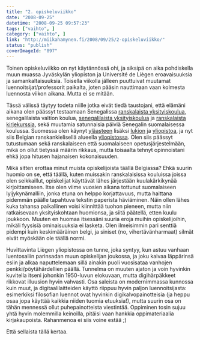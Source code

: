 ```yaml
---
title: "2. opiskeluviikko"
date: "2008-09-25"
datetime: "2008-09-25 09:57:23"
tags: ["vaihto", ]
category: ["vaihto", ]
link: "http://miikahamynen.fi/2008/09/25/2-opiskeluviikko/"
status: "publish"
coverImageId: "897"
---
```


Toinen opiskeluviikko on nyt käytännössä ohi, ja siksipä on aika pohdiskella muun muassa Jyväskylän yliopiston ja Université de Liègen eroavaisuuksia ja samankaltaisuuksia. Toisella viikolla jälleen puuttuivat muutamat luennoitsijat/professorit paikalta, joten pääsin nauttimaan vaan kolmesta luennosta viikon aikana. Mutta ei se mitään.

Tässä välissä täytyy todeta niille jotka eivät tiedä taustojani, että elämäni aikana olen päässyt testaamaan Senegalissa [ranskalaista yksityiskoulua](http://www.ecole-saintexupery.org/), senegalilaista valtion koulua, [senegalilaista yksityiskoulua](http://www.mariste.sn/) ja [ranskalaista kirjekurssia](http://www.cned.fr/), sekä muutamia satunnaisia päiviä Senegalin suomalaisessa koulussa. Suomessa olen käynyt [yläasteen](http://www.voima.jkl.fi/) lisäksi [lukion](http://www.peda.net/veraja/jyvaskyla/lyseo/) ja [yliopistoa](http://www.jyu.fi), ja nyt siis Belgian ranskankielisellä alueella [yliopistossa](http://www.ulg.ac.be). Olen siis päässyt tutustumaan sekä ranskalaiseen että suomalaiseen opetusjärjestelmään, mikä on ollut tietyssä määrin rikkaus, mutta toisaalta tehnyt opinnoistani ehkä jopa hitusen hajanaisen kokonaisuuden.

Mikä sitten erottaa minut muista opiskelijoista täällä Belgiassa? Ehkä suurin huomio on se, että täällä, kuten muissakin ranskalaisissa kouluissa joissa olen seikkaillut, opiskelijat käyttävät lähes järjestään kuulakärkikynää kirjoittamiseen. Itse olen viime vuosien aikana tottunut suomalaiseen lyijykynämalliin, jonka etuna on helppo korjattavuus, mutta haittana pidemmän päälle tapahtuva tekstin paperista häviäminen. Näin ollen lähes kuka tahansa paikallinen voisi kiinnittää tuohon pieneen, mutta niin ratkaisevaan yksityiskohtaan huomionsa, ja siitä päätellä, etten kuulu joukkoon. Muuten en huomaa itsessäni suuria eroja muihin opiskelijoihin, mikäli fyysisiä ominaisuuksia ei lasketa. Olen ilmeisimmin pari senttiä pidempi kuin keskimääräinen belgi, ja siniset (no, vihertävänharmaat) silmät eivät myöskään ole täällä normi.

Huvittavinta Liègen yliopistossa on tunne, joka syntyy, kun astuu vanhaan luentosaliin parinsadan muun opiskelijan joukossa, ja joku kaivaa läppärinsä esiin ja alkaa naputtelemaan sillä ainakin puoli vuosisataa vanhojen penkki/pöytähärdellien päällä. Tunnelma on muuten ajaton ja voin hyvinkin kuvitella itseni johonkin 1950-luvun elokuvaan, mutta digihärpäkkeet rikkovat illuusion hyvin vahvasti. Osa saleista on modernimmassa kunnossa kuin muut, ja digitaalilaitteiden käyttö riippuu hyvin paljon luennoitsijasta: esimerkiksi filosofian luennot ovat hyvinkin digikalvopainotteisia (ja heppu osaa jopa käyttää kaikkia niiden tuomia etuuksia!), mutta suurin osa on tähän mennessä ollut puhepainotteista viestintää. Oppiminen tosin sujuu yhtä hyvin molemmilla keinoilla, pitäisi vaan hankkia oppimateriaalia kirjakaupoista. Rahanmenoa ei siis voine estää ;)

Että sellaista tällä kertaa.
